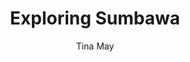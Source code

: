 ---
layout: post
title: Exploring Sumbawa
description: Surfing teaches you to appreciate the finer things in life, to be present, live in the moment and just breathe.
author: Tina May
featured_image: /uploads/travel/travel-2.jpg
featured: true
---